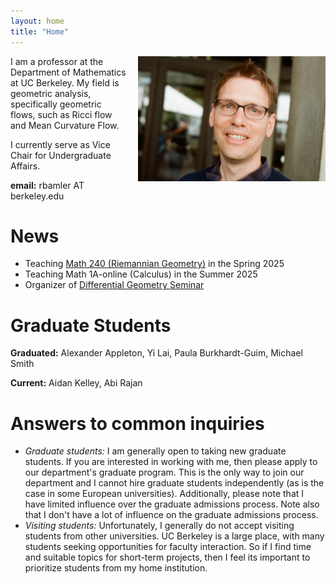 ```yaml
---
layout: home
title: "Home"
---
```


<div style="float: right; margin-left: 15px; margin-bottom: 10px;">
  <img src="richard_photo.jpg" alt="Image description" width="300">
</div>
I am a professor at the Department of Mathematics at UC Berkeley.
My field is geometric analysis, specifically geometric flows, such as Ricci flow and Mean Curvature Flow.

I currently serve as Vice Chair for Undergraduate Affairs.

**email:** rbamler AT berkeley.edu

# News
* Teaching [Math 240 (Riemannian Geometry)](https://docs.google.com/document/d/e/2PACX-1vTNxU9IfxwOXJ3GomXxydU_nPPeGEAqMj9pKE57SdCS2x__5vWoxrUhJCiD3Lkt1zinMQDCWMOQF0_t/pub) in the Spring 2025
* Teaching Math 1A-online (Calculus) in the Summer 2025
* Organizer of [Differential Geometry Seminar](https://docs.google.com/document/d/e/2PACX-1vSHhtliHeSFGtmTHH3KDF9yE8Y2MZPBhdhtFjXWPEfP7rNnHDOx2xfg4gPs4l2yfZ_HHE-3iSdMuGcY/pub)

# Graduate Students
**Graduated:** Alexander Appleton, Yi Lai, Paula Burkhardt-Guim, Michael Smith

**Current:** Aidan Kelley, Abi Rajan
 
# Answers to common inquiries
 * _Graduate students:_ I am generally open to taking new graduate students. If you are interested in working with me, then please apply to our department's graduate program. This is the only way to join our department and I cannot hire graduate students independently (as is the case in some European universities). Additionally, please note that I have limited influence over the graduate admissions process. Note also that I don't have a lot of influence on the graduate admissions process.
 * _Visiting students:_ Unfortunately, I generally do not accept visiting students from other universities. UC Berkeley is a large place, with many students seeking opportunities for faculty interaction. So if I find time and suitable topics for short-term projects, then I feel its important to prioritize students from my home institution.
